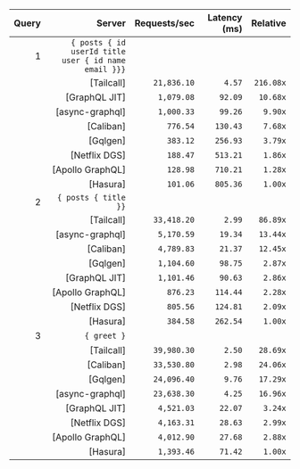 <!-- PERFORMANCE_RESULTS_START -->

| Query | Server | Requests/sec | Latency (ms) | Relative |
|-------:|--------:|--------------:|--------------:|---------:|
| 1 | `{ posts { id userId title user { id name email }}}` |
|| [Tailcall] | `21,836.10` | `4.57` | `216.08x` |
|| [GraphQL JIT] | `1,079.08` | `92.09` | `10.68x` |
|| [async-graphql] | `1,000.33` | `99.26` | `9.90x` |
|| [Caliban] | `776.54` | `130.43` | `7.68x` |
|| [Gqlgen] | `383.12` | `256.93` | `3.79x` |
|| [Netflix DGS] | `188.47` | `513.21` | `1.86x` |
|| [Apollo GraphQL] | `128.98` | `710.21` | `1.28x` |
|| [Hasura] | `101.06` | `805.36` | `1.00x` |
| 2 | `{ posts { title }}` |
|| [Tailcall] | `33,418.20` | `2.99` | `86.89x` |
|| [async-graphql] | `5,170.59` | `19.34` | `13.44x` |
|| [Caliban] | `4,789.83` | `21.37` | `12.45x` |
|| [Gqlgen] | `1,104.60` | `98.75` | `2.87x` |
|| [GraphQL JIT] | `1,101.46` | `90.63` | `2.86x` |
|| [Apollo GraphQL] | `876.23` | `114.44` | `2.28x` |
|| [Netflix DGS] | `805.56` | `124.81` | `2.09x` |
|| [Hasura] | `384.58` | `262.54` | `1.00x` |
| 3 | `{ greet }` |
|| [Tailcall] | `39,980.30` | `2.50` | `28.69x` |
|| [Caliban] | `33,530.80` | `2.98` | `24.06x` |
|| [Gqlgen] | `24,096.40` | `9.76` | `17.29x` |
|| [async-graphql] | `23,638.30` | `4.25` | `16.96x` |
|| [GraphQL JIT] | `4,521.03` | `22.07` | `3.24x` |
|| [Netflix DGS] | `4,163.31` | `28.63` | `2.99x` |
|| [Apollo GraphQL] | `4,012.90` | `27.68` | `2.88x` |
|| [Hasura] | `1,393.46` | `71.42` | `1.00x` |

<!-- PERFORMANCE_RESULTS_END -->
